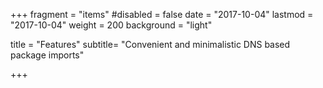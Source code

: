 +++
fragment = "items"
#disabled = false
date = "2017-10-04"
lastmod = "2017-10-04"
weight = 200
background = "light"

title = "Features"
subtitle= "Convenient and minimalistic DNS based package imports"

+++

